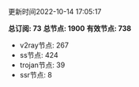 更新时间2022-10-14 17:05:17

**总订阅: 73**
**总节点: 1900**
**有效节点: 738**
- v2ray节点: 267
- ss节点: 424
- trojan节点: 39
- ssr节点: 8
